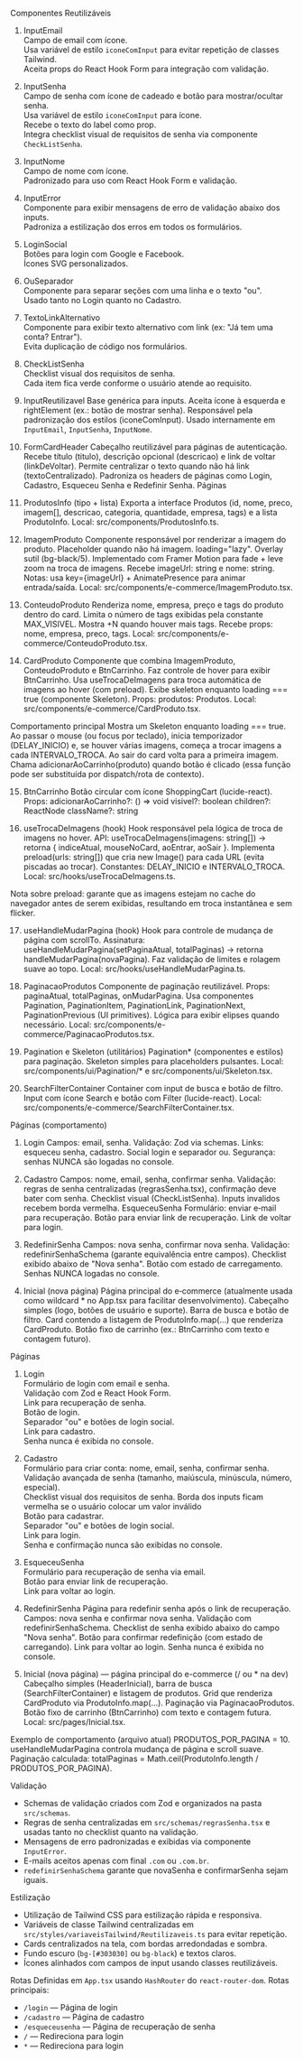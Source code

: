 Componentes Reutilizáveis

1. InputEmail  
   Campo de email com ícone.  
   Usa variável de estilo `iconeComInput` para evitar repetição de classes Tailwind.  
   Aceita props do React Hook Form para integração com validação.

2. InputSenha  
   Campo de senha com ícone de cadeado e botão para mostrar/ocultar senha.  
   Usa variável de estilo `iconeComInput` para ícone.  
   Recebe o texto do label como prop.  
   Integra checklist visual de requisitos de senha via componente `CheckListSenha`.

3. InputNome  
   Campo de nome com ícone.  
   Padronizado para uso com React Hook Form e validação.

4. InputError  
   Componente para exibir mensagens de erro de validação abaixo dos inputs.  
   Padroniza a estilização dos erros em todos os formulários.

5. LoginSocial  
   Botões para login com Google e Facebook.  
   Ícones SVG personalizados.

6. OuSeparador  
   Componente para separar seções com uma linha e o texto "ou".  
   Usado tanto no Login quanto no Cadastro.

7. TextoLinkAlternativo  
   Componente para exibir texto alternativo com link (ex: "Já tem uma conta? Entrar").  
   Evita duplicação de código nos formulários.

8. CheckListSenha  
   Checklist visual dos requisitos de senha.  
   Cada item fica verde conforme o usuário atende ao requisito.

9. InputReutilizavel
   Base genérica para inputs.
   Aceita ícone à esquerda e rightElement (ex.: botão de mostrar senha).
   Responsável pela padronização dos estilos (iconeComInput).
   Usado internamente em `InputEmail`, `InputSenha`, `InputNome`.

10. FormCardHeader
    Cabeçalho reutilizável para páginas de autenticação.
    Recebe título (titulo), descrição opcional (descricao) e link de voltar (linkDeVoltar).
    Permite centralizar o texto quando não há link (textoCentralizado).
    Padroniza os headers de páginas como Login, Cadastro, Esqueceu Senha e Redefinir Senha.
    Páginas

11. ProdutosInfo (tipo + lista)
    Exporta a interface Produtos (id, nome, preco, imagem[], descricao, categoria, quantidade, empresa, tags) e a lista ProdutoInfo.
    Local: src/components/ProdutosInfo.ts.

12. ImagemProduto
    Componente responsável por renderizar a imagem do produto.
    Placeholder quando não há imagem.
    loading="lazy".
    Overlay sutil (bg-black/5).
    Implementado com Framer Motion para fade + leve zoom na troca de imagens.
    Recebe imageUrl: string e nome: string.
    Notas: usa key={imageUrl} + AnimatePresence para animar entrada/saída.
    Local: src/components/e-commerce/ImagemProduto.tsx.

13. ConteudoProduto
    Renderiza nome, empresa, preço e tags do produto dentro do card.
    Limita o número de tags exibidas pela constante MAX_VISIVEL.
    Mostra +N quando houver mais tags.
    Recebe props: nome, empresa, preco, tags.
    Local: src/components/e-commerce/ConteudoProduto.tsx.

14. CardProduto
    Componente que combina ImagemProduto, ConteudoProduto e BtnCarrinho.
    Faz controle de hover para exibir BtnCarrinho.
    Usa useTrocaDeImagens para troca automática de imagens ao hover (com preload).
    Exibe skeleton enquanto loading === true (componente Skeleton).
    Props: produtos: Produtos.
    Local: src/components/e-commerce/CardProduto.tsx.

Comportamento principal
Mostra um Skeleton enquanto loading === true.
Ao passar o mouse (ou focus por teclado), inicia temporizador (DELAY_INICIO) e, se houver várias imagens, começa a trocar imagens a cada INTERVALO_TROCA.
Ao sair do card volta para a primeira imagem.
Chama adicionarAoCarrinho(produto) quando botão é clicado (essa função pode ser substituída por dispatch/rota de contexto).

15. BtnCarrinho
    Botão circular com ícone ShoppingCart (lucide-react). Props:
    adicionarAoCarrinho?: () => void
    visivel?: boolean
    children?: ReactNode
    className?: string

16. useTrocaDeImagens (hook)
    Hook responsável pela lógica de troca de imagens no hover.
    API: useTrocaDeImagens(imagens: string[]) → retorna { indiceAtual, mouseNoCard, aoEntrar, aoSair }.
    Implementa preload(urls: string[]) que cria new Image() para cada URL (evita piscadas ao trocar).
    Constantes: DELAY_INICIO e INTERVALO_TROCA.
    Local: src/hooks/useTrocaDeImagens.ts.

Nota sobre preload: garante que as imagens estejam no cache do navegador antes de serem exibidas, resultando em troca instantânea e sem flicker.

17. useHandleMudarPagina (hook)
    Hook para controle de mudança de página com scrollTo.
    Assinatura: useHandleMudarPagina(setPaginaAtual, totalPaginas) → retorna handleMudarPagina(novaPagina).
    Faz validação de limites e rolagem suave ao topo.
    Local: src/hooks/useHandleMudarPagina.ts.

18. PaginacaoProdutos
    Componente de paginação reutilizável.
    Props: paginaAtual, totalPaginas, onMudarPagina.
    Usa componentes Pagination, PaginationItem, PaginationLink, PaginationNext, PaginationPrevious (UI primitives).
    Lógica para exibir elipses quando necessário.
    Local: src/components/e-commerce/PaginacaoProdutos.tsx.

19. Pagination e Skeleton (utilitários)
    Pagination* (componentes e estilos) para paginação.
    Skeleton simples para placeholders pulsantes.
    Local: src/components/ui/Pagination/* e src/components/ui/Skeleton.tsx.

20. SearchFilterContainer
    Container com input de busca e botão de filtro.
    Input com ícone Search e botão com Filter (lucide-react).
    Local: src/components/e-commerce/SearchFilterContainer.tsx.

Páginas (comportamento)

1. Login
   Campos: email, senha.
   Validação: Zod via schemas.
   Links: esqueceu senha, cadastro.
   Social login e separador ou.
   Segurança: senhas NUNCA são logadas no console.

2. Cadastro
   Campos: nome, email, senha, confirmar senha.
   Validação: regras de senha centralizadas (regrasSenha.tsx), confirmação deve bater com senha.
   Checklist visual (CheckListSenha).
   Inputs invalidos recebem borda vermelha.
   EsqueceuSenha
   Formulário: enviar e‑mail para recuperação.
   Botão para enviar link de recuperação.
   Link de voltar para login.

3. RedefinirSenha
   Campos: nova senha, confirmar nova senha.
   Validação: redefinirSenhaSchema (garante equivalência entre campos).
   Checklist exibido abaixo de "Nova senha".
   Botão com estado de carregamento.
   Senhas NUNCA logadas no console.

4. Inicial (nova página)
   Página principal do e‑commerce (atualmente usada como wildcard \* no App.tsx para facilitar desenvolvimento).
   Cabeçalho simples (logo, botões de usuário e suporte).
   Barra de busca e botão de filtro.
   Card contendo a listagem de ProdutoInfo.map(...) que renderiza CardProduto.
   Botão fixo de carrinho (ex.: BtnCarrinho com texto e contagem futuro).

Páginas

1. Login  
   Formulário de login com email e senha.  
   Validação com Zod e React Hook Form.  
   Link para recuperação de senha.  
   Botão de login.  
   Separador "ou" e botões de login social.  
   Link para cadastro.  
   Senha nunca é exibida no console.

2. Cadastro  
   Formulário para criar conta: nome, email, senha, confirmar senha.  
   Validação avançada de senha (tamanho, maiúscula, minúscula, número, especial).  
   Checklist visual dos requisitos de senha.
   Borda dos inputs ficam vermelha se o usuário colocar um valor inválido  
   Botão para cadastrar.  
   Separador "ou" e botões de login social.  
   Link para login.  
   Senha e confirmação nunca são exibidas no console.

3. EsqueceuSenha  
   Formulário para recuperação de senha via email.  
   Botão para enviar link de recuperação.  
   Link para voltar ao login.

4. RedefinirSenha
   Página para redefinir senha após o link de recuperação.
   Campos: nova senha e confirmar nova senha.
   Validação com redefinirSenhaSchema.
   Checklist de senha exibido abaixo do campo "Nova senha".
   Botão para confirmar redefinição (com estado de carregando).
   Link para voltar ao login.
   Senha nunca é exibida no console.

5. Inicial (nova página) — página principal do e-commerce (/ ou \* na dev)
   Cabeçalho simples (HeaderInicial), barra de busca (SearchFilterContainer) e listagem de produtos.
   Grid que renderiza CardProduto via ProdutoInfo.map(...).
   Paginação via PaginacaoProdutos.
   Botão fixo de carrinho (BtnCarrinho) com texto e contagem futura.
   Local: src/pages/Inicial.tsx.

Exemplo de comportamento (arquivo atual)
PRODUTOS_POR_PAGINA = 10.
useHandleMudarPagina controla mudança de página e scroll suave.
Paginação calculada: totalPaginas = Math.ceil(ProdutoInfo.length / PRODUTOS_POR_PAGINA).

Validação

- Schemas de validação criados com Zod e organizados na pasta `src/schemas`.
- Regras de senha centralizadas em `src/schemas/regrasSenha.tsx` e usadas tanto no checklist quanto na validação.
- Mensagens de erro padronizadas e exibidas via componente `InputError`.
- E-mails aceitos apenas com final `.com` ou `.com.br`.
- `redefinirSenhaSchema` garante que novaSenha e confirmarSenha sejam iguais.

Estilização

- Utilização de Tailwind CSS para estilização rápida e responsiva.
- Variáveis de classe Tailwind centralizadas em `src/styles/variaveisTailwind/Reutilizaveis.ts` para evitar repetição.
- Cards centralizados na tela, com bordas arredondadas e sombra.
- Fundo escuro (`bg-[#303030]` ou `bg-black`) e textos claros.
- Ícones alinhados com campos de input usando classes reutilizáveis.

Rotas
Definidas em `App.tsx` usando `HashRouter` do `react-router-dom`.
Rotas principais:

- `/login` — Página de login
- `/cadastro` — Página de cadastro
- `/esqueceusenha` — Página de recuperação de senha
- `/` — Redireciona para login
- `*` — Redireciona para login
